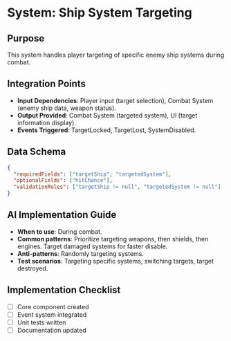# System: Ship System Targeting
## Purpose
This system handles player targeting of specific enemy ship systems during combat.

## Integration Points
- **Input Dependencies**: Player input (target selection), Combat System (enemy ship data, weapon status).
- **Output Provided**: Combat System (targeted system), UI (target information display).
- **Events Triggered**: TargetLocked, TargetLost, SystemDisabled.

## Data Schema
```json
{
  "requiredFields": ["targetShip", "targetedSystem"],
  "optionalFields": ["hitChance"],
  "validationRules": ["targetShip != null", "targetedSystem != null"]
}
```

## AI Implementation Guide
- **When to use**: During combat.
- **Common patterns**: Prioritize targeting weapons, then shields, then engines. Target damaged systems for faster disable.
- **Anti-patterns**: Randomly targeting systems.
- **Test scenarios**: Targeting specific systems, switching targets, target destroyed.

## Implementation Checklist
- [ ] Core component created
- [ ] Event system integrated
- [ ] Unit tests written
- [ ] Documentation updated